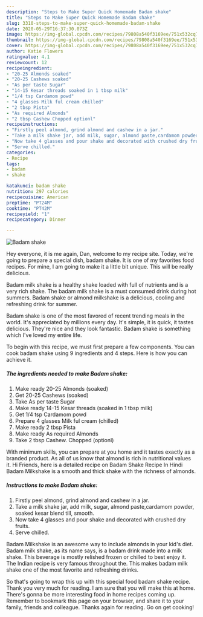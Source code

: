 ```yaml
---
description: "Steps to Make Super Quick Homemade Badam shake"
title: "Steps to Make Super Quick Homemade Badam shake"
slug: 3310-steps-to-make-super-quick-homemade-badam-shake
date: 2020-05-29T16:37:30.073Z
image: https://img-global.cpcdn.com/recipes/79808a540f3169ee/751x532cq70/badam-shake-recipe-main-photo.jpg
thumbnail: https://img-global.cpcdn.com/recipes/79808a540f3169ee/751x532cq70/badam-shake-recipe-main-photo.jpg
cover: https://img-global.cpcdn.com/recipes/79808a540f3169ee/751x532cq70/badam-shake-recipe-main-photo.jpg
author: Katie Flowers
ratingvalue: 4.1
reviewcount: 12
recipeingredient:
- "20-25 Almonds soaked"
- "20-25 Cashews soaked"
- "As per taste Sugar"
- "14-15 Kesar threads soaked in 1 tbsp milk"
- "1/4 tsp Cardamom powd"
- "4 glasses Milk ful cream chilled"
- "2 tbsp Pista"
- "As required Almonds"
- "2 tbsp Cashew Chopped optionl"
recipeinstructions:
- "Firstly peel almond, grind almond and cashew in a jar."
- "Take a milk shake jar, add milk, sugar, almond paste,cardamom powder, soaked kesar blend till, smooth."
- "Now take 4 glasses and pour shake and decorated with crushed dry fruits."
- "Serve chilled."
categories:
- Recipe
tags:
- badam
- shake

katakunci: badam shake 
nutrition: 297 calories
recipecuisine: American
preptime: "PT24M"
cooktime: "PT42M"
recipeyield: "1"
recipecategory: Dinner

---
```



![Badam shake](https://img-global.cpcdn.com/recipes/79808a540f3169ee/751x532cq70/badam-shake-recipe-main-photo.jpg)

Hey everyone, it is me again, Dan, welcome to my recipe site. Today, we're going to prepare a special dish, badam shake. It is one of my favorites food recipes. For mine, I am going to make it a little bit unique. This will be really delicious.

Badam milk shake is a healthy shake loaded with full of nutrients and is a very rich shake. The badam milk shake is a must consumed drink during hot summers. Badam shake or almond milkshake is a delicious, cooling and refreshing drink for summer.

Badam shake is one of the most favored of recent trending meals in the world. It's appreciated by millions every day. It's simple, it is quick, it tastes delicious. They're nice and they look fantastic. Badam shake is something which I've loved my entire life.


To begin with this recipe, we must first prepare a few components. You can cook badam shake using 9 ingredients and 4 steps. Here is how you can achieve it.

<!--inarticleads1-->

##### The ingredients needed to make Badam shake:

1. Make ready 20-25 Almonds (soaked)
1. Get 20-25 Cashews (soaked)
1. Take As per taste Sugar
1. Make ready 14-15 Kesar threads (soaked in 1 tbsp milk)
1. Get 1/4 tsp Cardamom powd
1. Prepare 4 glasses Milk ful cream (chilled)
1. Make ready 2 tbsp Pista
1. Make ready As required Almonds
1. Take 2 tbsp Cashew. Chopped (optionl)


With minimum skills, you can prepare at you home and it tastes exactly as a branded product. As all of us know that almond is rich in nutritional values it. Hi Friends, here is a detailed recipe on Badam Shake Recipe In Hindi Badam Milkshake is a smooth and thick shake with the richness of almonds. 

<!--inarticleads2-->

##### Instructions to make Badam shake:

1. Firstly peel almond, grind almond and cashew in a jar.
1. Take a milk shake jar, add milk, sugar, almond paste,cardamom powder, soaked kesar blend till, smooth.
1. Now take 4 glasses and pour shake and decorated with crushed dry fruits.
1. Serve chilled.


Badam Milkshake is an awesome way to include almonds in your kid&#39;s diet. Badam milk shake, as its name says, is a badam drink made into a milk shake. This beverage is mostly relished frozen or chilled to best enjoy it. The Indian recipe is very famous throughout the. This makes badam milk shake one of the most favorite and refreshing drinks. 

So that's going to wrap this up with this special food badam shake recipe. Thank you very much for reading. I am sure that you will make this at home. There's gonna be more interesting food in home recipes coming up. Remember to bookmark this page on your browser, and share it to your family, friends and colleague. Thanks again for reading. Go on get cooking!
